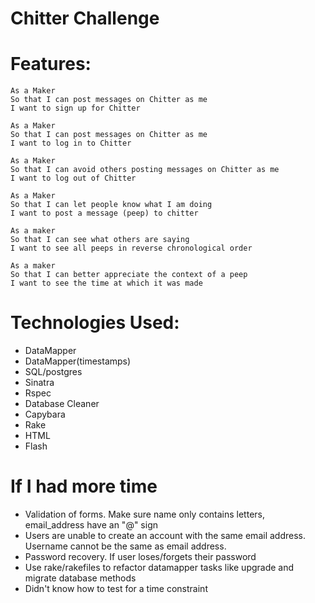 Chitter Challenge
=================

Features:
=========

```
As a Maker
So that I can post messages on Chitter as me
I want to sign up for Chitter

As a Maker
So that I can post messages on Chitter as me
I want to log in to Chitter

As a Maker
So that I can avoid others posting messages on Chitter as me
I want to log out of Chitter

As a Maker
So that I can let people know what I am doing  
I want to post a message (peep) to chitter

As a maker
So that I can see what others are saying  
I want to see all peeps in reverse chronological order

As a maker
So that I can better appreciate the context of a peep
I want to see the time at which it was made
```

Technologies Used:
==================
- DataMapper
- DataMapper(timestamps)
- SQL/postgres
- Sinatra
- Rspec
- Database Cleaner
- Capybara
- Rake
- HTML
- Flash

If I had more time
==================
- Validation of forms. Make sure name only contains letters, email_address have an "@" sign
- Users are unable to create an account with the same email address. Username cannot be the same as email address.
- Password recovery. If user loses/forgets their password
- Use rake/rakefiles to refactor datamapper tasks like upgrade and migrate database methods
- Didn't know how to test for a time constraint
